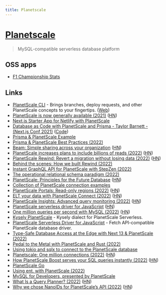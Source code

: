 ```yaml
---
title: Planetscale
---
```


# [Planetscale](https://planetscale.com/)

> MySQL-compatible serverless database platform

## OSS apps

- [F1 Championship Stats](https://github.com/planetscale/f1-championship-stats)

## Links

- [PlanetScale CLI](https://github.com/planetscale/cli) - Brings branches, deploy requests, and other PlanetScale concepts to your fingertips. ([Web](https://planetscale.com/cli))
- [PlanetScale is now generally available (2021)](https://planetscale.com/blog/ga) ([HN](https://news.ycombinator.com/item?id=29240829))
- [Next.js Starter App for Netlify with PlanetScale](https://github.com/jamesqquick/nextjs-planetscale-starter-2)
- [Database as Code with PlanetScale and Prisma - Taylor Barnett - (Next.js Conf 2021)](https://www.youtube.com/watch?v=5JpKZfPx-1k) ([Code](https://github.com/planetscale/nextjs-conf-2021))
- [Prisma & PlanetScale Example](https://github.com/2color/prisma-planetscale)
- [Prisma & PlanetScale Best Practices (2022)](https://www.youtube.com/watch?v=iaHt5_hg44c)
- [Beam: Simple sharing across your organization](https://planetscale.com/blog/introducing-beam) ([HN](https://news.ycombinator.com/item?id=30446038))
- [PlanetScale increases plans to include billions of reads (2022)](https://planetscale.com/blog/increasing-planetscale-plan-limits-to-include-billions-of-reads) ([HN](https://news.ycombinator.com/item?id=30457960))
- [PlanetScale Rewind: Revert a migration without losing data (2022)](https://planetscale.com/blog/its-fine-rewind-revert-a-migration-without-losing-data) ([HN](https://news.ycombinator.com/item?id=30788768))
- [Behind the scenes: How we built Rewind (2022)](https://planetscale.com/blog/behind-the-scenes-how-we-built-rewind)
- [Instant GraphQL API for PlanetScale with StepZen (2022)](https://stepzen.com/blog/instant-graphql-api-planetscale-stepzen)
- [The operational relational schema paradigm (2022)](https://planetscale.com/blog/the-operational-relational-schema-paradigm)
- [PlanetScale: Principles for the Future Database](https://principles.planetscale.com/) ([HN](https://news.ycombinator.com/item?id=31481175))
- [Collection of PlanetScale connection examples](https://github.com/planetscale/connection-examples)
- [PlanetScale Portals: Read-only regions (2022)](https://planetscale.com/blog/introducing-planetscale-portals-read-only-regions) ([HN](https://news.ycombinator.com/item?id=31493881))
- [ELT your data with PlanetScale Connect (2022)](https://planetscale.com/blog/extract-load-and-transform-your-data-with-planetscale-connect) ([HN](https://news.ycombinator.com/item?id=31507819))
- [PlanetScale Insights: Advanced query monitoring (2022)](https://planetscale.com/blog/introducing-planetscale-insights-advanced-query-monitoring) ([HN](https://news.ycombinator.com/item?id=31519197))
- [PlanetScale serverless driver for JavaScript](https://planetscale.com/blog/introducing-the-planetscale-serverless-driver-for-javascript) ([HN](https://news.ycombinator.com/item?id=32511577))
- [One million queries per second with MySQL (2022)](https://planetscale.com/blog/one-million-queries-per-second-with-mysql) ([HN](https://news.ycombinator.com/item?id=32680957))
- [Kysely PlanetScale](https://github.com/depot/kysely-planetscale) - Kysely dialect for PlanetScale Serverless.
- [PlanetScale Serverless Driver for JavaScript](https://github.com/planetscale/database-js) - Fetch API-compatible PlanetScale database driver.
- [Type-Safe Database Access at the Edge with Next 13 & PlanetScale (2022)](https://davidparks.dev/blog/type-safe-database-access-at-the-edge-with-next-and-planetscale/)
- [Pedal to the Metal with PlanetScale and Rust (2022)](https://bend.green/blog/pedal-to-the-metal-with-planetscale-and-rust)
- [Using tokio and sqlx to connect to the PlanetScale database](https://www.rustadventure.dev/uploading-pokemon-data-from-a-csv-into-a-planetscale-sql-database/using-tokio-and-sqlx-to-connect-to-the-planetscale-database)
- [Planetscale: One million connections (2022)](https://planetscale.com/blog/one-million-connections) ([HN](https://news.ycombinator.com/item?id=33423102))
- [How PlanetScale Boost serves your SQL queries instantly (2022)](https://planetscale.com/blog/introducing-planetscale-boost) ([HN](https://news.ycombinator.com/item?id=33610996))
- [PlanetScale Go](https://github.com/planetscale/planetscale-go)
- [Using ent. with PlanetScale (2022)](https://nitric.io/blog/ent-planetscale)
- [MySQL for Developers, presented by PlanetScale](https://planetscale.com/mysql-for-developers)
- [What Is a Query Planner? (2022)](https://planetscale.com/blog/what-is-a-query-planner) ([HN](https://news.ycombinator.com/item?id=34003797))
- [Why we chose NanoIDs for PlanetScale’s API (2022)](https://planetscale.com/blog/why-we-chose-nanoids-for-planetscales-api) ([HN](https://news.ycombinator.com/item?id=34172989))
